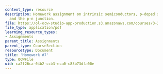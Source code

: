 ```yaml
---
content_type: resource
description: Homework assignment on intrinsic semiconductors, p-doped semiconductors,
  and the p-n junction.
file: https://ol-ocw-studio-app-production.s3.amazonaws.com/courses/3-23-electrical-optical-and-magnetic-properties-of-materials-fall-2007/ca2f26ca04b2ccb3eca0c83b73dfa00e_ps7.pdf
file_type: application/pdf
learning_resource_types:
- Assignments
parent_title: Assignments
parent_type: CourseSection
resourcetype: Document
title: 'Homework #7'
type: OCWFile
uid: ca2f26ca-04b2-ccb3-eca0-c83b73dfa00e
---
```

